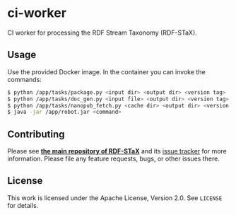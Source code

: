 # ci-worker

CI worker for processing the RDF Stream Taxonomy (RDF-STaX).

## Usage

Use the provided Docker image. In the container you can invoke the commands:

```bash
$ python /app/tasks/package.py <input dir> <output dir> <version tag>
$ python /app/tasks/doc_gen.py <input file> <output dir> <version tag>
$ python /app/tasks/nanopub_fetch.py <cache dir> <output dir> <version tag>
$ java -jar /app/robot.jar <command>
```

## Contributing

Please see **[the main repository of RDF-STaX](https://github.com/RDF-STaX/rdf-stax.github.io)** and its [issue tracker](https://github.com/RDF-STaX/rdf-stax.github.io/issues) for more information. Please file any feature requests, bugs, or other issues there.

## License

This work is licensed under the Apache License, Version 2.0. See `LICENSE` for details.
